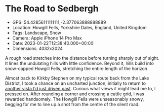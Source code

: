 # The Road to Sedbergh

- GPS: 54.42856111111111,-2.377063888888889
- Location: Howgill Fells, Yorkshire Dales, England, United Kingdom
- Tags: Landscape, Snow
- Camera: Apple iPhone 14 Pro Max
- Date: 2023-01-22T12:38:40.000+00:00
- Dimensions: 4032x3024

A rough road stretches into the distance before turning sharply out of sight. It lines the undulating hills with little confidence. Beyond it, hills build into snow-capped Howgill Fells, stretching the entire length of the horizon.

Almost back to Kirkby Stephen on my typical route back from the Lake District, I took a chance on an uncharted junction, initially to return to [another vista I'd just driven past](./ravenstonedale-common). Curious what views it might lead me to, I pressed on. After rounding a corner and crossing a cattle grid, I was rewarded handsomely. The Howgill Fells were unseasonably snowy, begging for me to line up a shot from the centre of the silent road.
